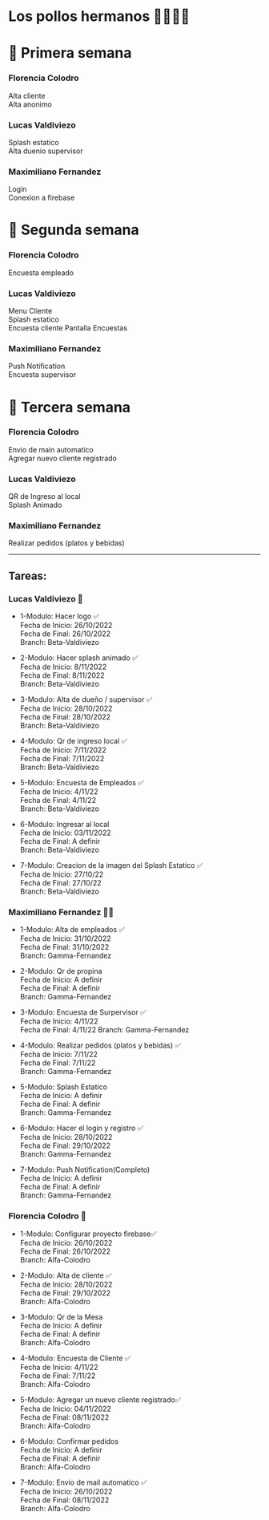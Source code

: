 # Los pollos hermanos 🐔🐔🍗🍗

# 📌 Primera semana  
### Florencia Colodro  
Alta cliente  
Alta anonimo  

### Lucas Valdiviezo  
Splash estatico  
Alta duenio supervisor  

### Maximiliano Fernandez    
Login  
Conexion a firebase  

# 📌 Segunda semana  
### Florencia Colodro  
Encuesta empleado    

### Lucas Valdiviezo  
Menu Cliente  
Splash estatico  
Encuesta cliente
Pantalla Encuestas

### Maximiliano Fernandez    
Push Notification  
Encuesta supervisor 

# 📌 Tercera semana  
### Florencia Colodro    
Envio de main automatico  
Agregar nuevo cliente registrado   

### Lucas Valdiviezo  
QR de Ingreso al local  
Splash Animado

### Maximiliano Fernandez    
Realizar pedidos (platos y bebidas) 
  
   
   
   
   
---------------------------------------------------
## Tareas:
### Lucas Valdiviezo 🧑
+ 1-Modulo: Hacer logo ✅    
Fecha de Inicio: 26/10/2022  
Fecha de Final: 26/10/2022  
Branch: Beta-Valdiviezo  

+ 2-Modulo: Hacer splash animado ✅    
Fecha de Inicio: 8/11/2022   
Fecha de Final: 8/11/2022   
Branch: Beta-Valdiviezo 

+ 3-Modulo: Alta de dueño / supervisor  ✅  
Fecha de Inicio: 28/10/2022    
Fecha de Final: 28/10/2022   
Branch: Beta-Valdiviezo

+ 4-Modulo: Qr de ingreso local  ✅   
Fecha de Inicio: 7/11/2022  
Fecha de Final: 7/11/2022  
Branch: Beta-Valdiviezo 

+ 5-Modulo: Encuesta de Empleados  ✅  
Fecha de Inicio: 4/11/22  
Fecha de Final: 4/11/22  
Branch: Beta-Valdiviezo 

+ 6-Modulo: Ingresar al local    
Fecha de Inicio: 03/11/2022  
Fecha de Final: A definir  
Branch: Beta-Valdiviezo 

+ 7-Modulo: Creacion de la imagen del Splash Estatico ✅   
Fecha de Inicio: 27/10/22  
Fecha de Final: 27/10/22  
Branch: Beta-Valdiviezo 

### Maximiliano Fernandez 👨‍🦱

+ 1-Modulo: Alta de empleados ✅    
Fecha de Inicio: 31/10/2022  
Fecha de Final: 31/10/2022  
Branch: Gamma-Fernandez  
 
+ 2-Modulo: Qr de propina  
Fecha de Inicio: A definir  
Fecha de Final: A definir  
Branch: Gamma-Fernandez  

+ 3-Modulo: Encuesta de Surpervisor ✅     
Fecha de Inicio: 4/11/22  
Fecha de Final: 4/11/22 
Branch: Gamma-Fernandez 

+ 4-Modulo: Realizar pedidos (platos y bebidas)  ✅  
Fecha de Inicio: 7/11/22  
Fecha de Final: 7/11/22    
Branch: Gamma-Fernandez  

+ 5-Modulo: Splash Estatico   
Fecha de Inicio: A definir  
Fecha de Final: A definir  
Branch: Gamma-Fernandez 

+ 6-Modulo: Hacer el login y registro ✅  
Fecha de Inicio: 28/10/2022  
Fecha de Final: 29/10/2022  
Branch: Gamma-Fernandez 

+ 7-Modulo: Push Notification(Completo)  
Fecha de Inicio: A definir  
Fecha de Final: A definir  
Branch: Gamma-Fernandez 
 

### Florencia Colodro 👩

+ 1-Modulo: Configurar proyecto firebase✅     
Fecha de Inicio: 26/10/2022  
Fecha de Final: 26/10/2022  
Branch: Alfa-Colodro  


+ 2-Modulo: Alta de cliente ✅    
Fecha de Inicio: 28/10/2022  
Fecha de Final: 29/10/2022  
Branch: Alfa-Colodro  

+ 3-Modulo: Qr de la Mesa  
Fecha de Inicio: A definir  
Fecha de Final: A definir  
Branch: Alfa-Colodro  

+ 4-Modulo: Encuesta de Cliente ✅  
Fecha de Inicio: 4/11/22    
Fecha de Final: 7/11/22   
Branch: Alfa-Colodro   

+ 5-Modulo: Agregar un nuevo cliente registrado✅     
Fecha de Inicio: 04/11/2022  
Fecha de Final: 08/11/2022  
Branch: Alfa-Colodro

+ 6-Modulo: Confirmar pedidos  
Fecha de Inicio: A definir  
Fecha de Final: A definir  
Branch: Alfa-Colodro

+ 7-Modulo: Envio de mail automatico ✅        
Fecha de Inicio: 26/10/2022  
Fecha de Final: 08/11/2022    
Branch: Alfa-Colodro  

